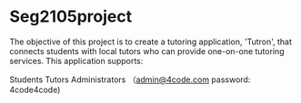 # Seg2105project
The objective of this project is to create a tutoring application, 'Tutron', that connects students with local tutors who can provide one-on-one tutoring services. This application supports:

Students
Tutors
Administrators （admin@4code.com password: 4code4code)


